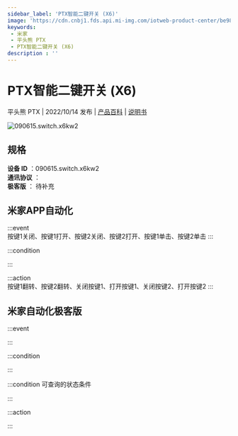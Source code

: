 ```yaml
---
sidebar_label: 'PTX智能二键开关 (X6)'
image: 'https://cdn.cnbj1.fds.api.mi-img.com/iotweb-product-center/be98a0be3e680681df3297a028622c38_1662536351260.png?GalaxyAccessKeyId=AKVGLQWBOVIRQ3XLEW&Expires=9223372036854775807&Signature=ljJ4Sch8Ko6vfxEtnYl7WawB3ts='
keywords: 
 - 米家
 - 平头熊 PTX
 - PTX智能二键开关 (X6)
description : ''
---
```

# PTX智能二键开关 (X6)

平头熊 PTX | 2022/10/14 发布 | [产品百科](https://home.mi.com/webapp/content/baike/product/index.html?model=090615.switch.x6kw2/) | [说明书](https://home.mi.com/views/introduction.html?model=090615.switch.x6kw2&region=cn)

![090615.switch.x6kw2](https://cdn.cnbj1.fds.api.mi-img.com/iotweb-product-center/be98a0be3e680681df3297a028622c38_1662536351260.png?GalaxyAccessKeyId=AKVGLQWBOVIRQ3XLEW&Expires=9223372036854775807&Signature=ljJ4Sch8Ko6vfxEtnYl7WawB3ts=)

## 规格  
> 
**设备 ID** ：090615.switch.x6kw2  
**通讯协议** ：  
**极客版**  ： 待补充 


## 米家APP自动化  

:::event  
按键1关闭、按键1打开、按键2关闭、按键2打开、按键1单击、按键2单击
:::

:::condition  

:::

:::action   
按键1翻转、按键2翻转、关闭按键1、打开按键1、关闭按键2、打开按键2
:::

## 米家自动化极客版  

:::event  

:::

:::condition  

:::

:::condition 可查询的状态条件  

:::

:::action  

:::

        
